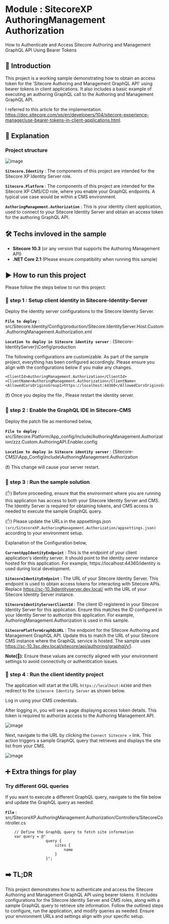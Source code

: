 
# Module : SitecoreXP AuthoringManagement Authorization 
How to Authenticate and Access Sitecore Authoring and Management GraphQL API Using Bearer Tokens

## 📝 Introduction

This project is a working sample demonstrating how to obtain an access token for the 'Sitecore Authoring and Management GraphQL API' using bearer tokens in client applications. It also includes a basic example of executing an authoring GraphQL call to the Authoring and Management GraphQL API.

I referred to this article for the implementation. https://doc.sitecore.com/xp/en/developers/104/sitecore-experience-manager/use-bearer-tokens-in-client-applications.html.

## 📝 Explanation

### Project structure 

![image](https://github.com/user-attachments/assets/b7211d03-aed0-46de-8d1f-dbadc6f3b4f3)


**`Sitecore.Identity`**  : The components of this project are intended for the Sitecore XP Identity Server role.

**`Sitecore.Platform`**  : The components of this project are intended for the Sitecore XP CMS/CD role, where you enable your GraphQL endpoints. A typical use case would be within a CMS environment.

**`AuthoringManagement.Authorization`**  : This is your identity client application, used to connect to your Sitecore Identity Server and obtain an access token for the authoring GraphQL API.

## 🛠 Techs invloved in the sample

* **Sitecore 10.3** (or any version that supports the Authoring Management API)
* **.NET Core 2.1** (Please ensure compatibility when running this sample)

## ▶️ How to run this project
Please follow the steps below to run this project:

### 🔧 step 1 : Setup client identity in Sitecore-Identity-Server

Deploy the identity server configurations to the Sitecore Identity Server.

**`File to deploy`**  : src/Sitecore.Identity/Config/production/Sitecore.IdentityServer.Host.Custom.AuthoringManagement.Authorization.xml

**`Location to deploy in Sitecore identity server`**  : {Sitecore-IdentityServer}\Config\production

The following configurations are customizable. As part of the sample project, everything has been configured accordingly. Please ensure you align with the configurations below if you make any changes.

```config
<ClientId>AuthoringManagement.Authorization</ClientId>
<ClientName>AuthoringManagement.Authorization</ClientName>
<AllowedCorsOriginsGroup1>https://localhost:44360</AllowedCorsOriginsGroup1>
```

(❗) Once you deploy the file , Please restart the identity server.

### 🔧 step 2 : Enable the GraphQL IDE in Sitecore-CMS

Deploy the patch file as mentioned below,

**`File to deploy`**  : src/Sitecore.Platform/App_config/Include/AuthoringManagement.Authorization/zzz.Custom.AuthoringAPI.Enabler.config

**`Location to deploy in Sitecore identity server`**  : {Sitecore-CMS}\App_Config\Include\AuthoringManagement.Authorization

(❗) This change will cause your server restart.


### 🔧 step 3 : Run the sample solution

(✋) Before proceeding, ensure that the environment where you are running this application has access to both your Sitecore Identity Server and CMS. The Identity Server is required for obtaining tokens, and CMS access is needed to execute the sample GraphQL query.

(✋) Please update the URLs in the appsettings.json `(src/SitecoreXP.AuthoringManagement.Authorization/appsettings.json)` according to your environment setup.

Explanation of the Configuration below,

**`CurrentAppIdentityEndpoint`**  : This is the endpoint of your client application's identity server. It should point to the identity server instance hosted for this application. For example, https://localhost:44360/identity is used during local development.

**`SitecoreIdentityEndpoint`**  : The URL of your Sitecore Identity Server. This endpoint is used to obtain access tokens for interacting with Sitecore APIs. Replace https://sc-10.3identityserver.dev.local/ with the URL of your Sitecore Identity Server instance.

**`SitecoreIdentityServerClientId`**  : The client ID registered in your Sitecore Identity Server for this application. Ensure this matches the ID configured in your Identity Server to authorize this application. For example, AuthoringManagement.Authorization is used in this sample.

**`SitecorePlatformGraphQLURL`**  : The endpoint for the Sitecore Authoring and Management GraphQL API. Update this to match the URL of your Sitecore CMS instance where the GraphQL service is hosted. The sample uses https://sc-10.3sc.dev.local/sitecore/api/authoring/graphql/v1.

**Note(📗)**:
Ensure these values are correctly aligned with your environment settings to avoid connectivity or authentication issues.

### 🏃 step 4 : Run the client identity project

The application will start at the URL `https://localhost:44360` and then redirect to the `Sitecore Identity Server` as shown below.

Log in using your CMS credentials.

After logging in, you will see a page displaying access token details. This token is required to authorize access to the Authoring Management API.

![image](https://github.com/user-attachments/assets/4651c0ce-29a7-4000-b9a7-268747c9a9b4)


Next, navigate to the URL by clicking the `Connect Sitecore >` link. This action triggers a sample GraphQL query that retrieves and displays the site list from your CMS.

![image](https://github.com/user-attachments/assets/5446f322-8e35-4deb-8b5e-731d305cca6d)



## ➕ Extra things for play

### Try different GQL queries

If you want to execute a different GraphQL query, navigate to the file below and update the GraphQL query as needed.

**`File`**  : src/SitecoreXP.AuthoringManagement.Authorization/Controllers/SitecoreController.cs

```
    // Define the GraphQL query to fetch site information
    var query = @"
                  query {
                      sites {
                          name
                      }
                  }";
```


## ➡️ TL;DR

This project demonstrates how to authenticate and access the Sitecore Authoring and Management GraphQL API using bearer tokens. It includes configurations for the Sitecore Identity Server and CMS roles, along with a sample GraphQL query to retrieve site information. Follow the outlined steps to configure, run the application, and modify queries as needed. Ensure your environment URLs and settings align with your specific setup.
